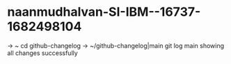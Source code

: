 # naanmudhalvan-SI-IBM--16737-1682498104
→ ~ cd github-changelog
→ ~/github-changelog|main git log main
showing all changes successfully
